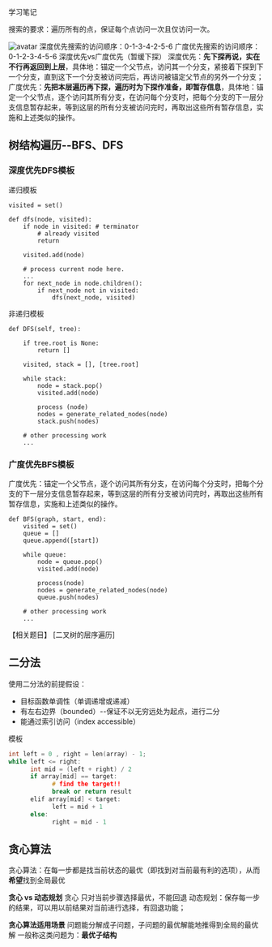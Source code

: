 学习笔记

搜索的要求：遍历所有的点，保证每个点访问一次且仅访问一次。

![avatar](https://gitee.com/chunxianwang/ImageHost/raw/master/uPic/DFS和BFS.png)
深度优先搜索的访问顺序：0-1-3-4-2-5-6
广度优先搜索的访问顺序：0-1-2-3-4-5-6
深度优先vs广度优先（暂缓下探）
深度优先：**先下探再说，实在不行再返回到上层**，具体地：锚定一个父节点，访问其一个分支，紧接着下探到下一个分支，直到这下一个分支被访问完后，再访问被锚定父节点的另外一个分支；
广度优先：**先把本层遍历再下探，遍历时为下探作准备，即暂存信息**，具体地：锚定一个父节点，逐个访问其所有分支，在访问每个分支时，把每个分支的下一层分支信息暂存起来，等到这层的所有分支被访问完时，再取出这些所有暂存信息，实施和上述类似的操作。

## 树结构遍历--BFS、DFS
### 深度优先DFS模板

递归模板
```
visited = set() 

def dfs(node, visited):
    if node in visited: # terminator
    	# already visited 
    	return 

	visited.add(node) 

	# process current node here. 
	...
	for next_node in node.children(): 
		if next_node not in visited: 
			dfs(next_node, visited)
```
非递归模板
```
def DFS(self, tree): 

	if tree.root is None: 
		return [] 

	visited, stack = [], [tree.root]

	while stack: 
		node = stack.pop() 
		visited.add(node)

		process (node) 
		nodes = generate_related_nodes(node) 
		stack.push(nodes) 

	# other processing work 
	...
```

### 广度优先BFS模板
广度优先：锚定一个父节点，逐个访问其所有分支，在访问每个分支时，把每个分支的下一层分支信息暂存起来，等到这层的所有分支被访问完时，再取出这些所有暂存信息，实施和上述类似的操作。

```
def BFS(graph, start, end):
    visited = set()
	queue = [] 
	queue.append([start]) 

	while queue: 
		node = queue.pop() 
		visited.add(node)

		process(node) 
		nodes = generate_related_nodes(node) 
		queue.push(nodes)

	# other processing work 
	...
```
【相关题目】
[二叉树的层序遍历]


## 二分法
使用二分法的前提假设：
* 目标函数单调性（单调递增或递减）
* 有左右边界（bounded）--保证不以无穷远处为起点，进行二分
* 能通过索引访问（index accessible）

模板
```c++
int left = 0 , right = len(array) - 1;
while left <= right: 
	  int mid = (left + right) / 2 
	  if array[mid] == target: 
		    # find the target!! 
		    break or return result 
	  elif array[mid] < target: 
		    left = mid + 1 
	  else: 
		    right = mid - 1
```
## 贪心算法
贪心算法：在每一步都是找当前状态的最优（即找到对当前最有利的选项），从而**希望**找到全局最优

**贪心 vs 动态规划**
贪心 只对当前步骤选择最优，不能回退
动态规划：保存每一步的结果，可以用以前结果对当前进行选择，有回退功能；

**贪心算法适用场景**
问题能分解成子问题，子问题的最优解能地推得到全局的最优解
一般称这类问题为：**最优子结构**

